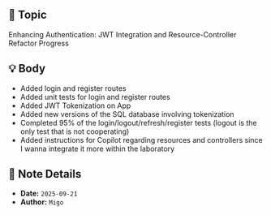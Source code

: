 ## 📝 Topic
Enhancing Authentication: JWT Integration and Resource-Controller Refactor Progress

## 💡 Body
- Added login and register routes
- Added unit tests for login and register routes
- Added JWT Tokenization on App
- Added new versions of the SQL database involving tokenization 
- Completed 95% of the login/logout/refresh/register tests (logout is the only test that is not cooperating)
- Added instructions for Copilot regarding resources and controllers since I wanna integrate it more within the laboratory

## 📅 Note Details
- **Date:** `2025-09-21`
- **Author:** `Migo`
